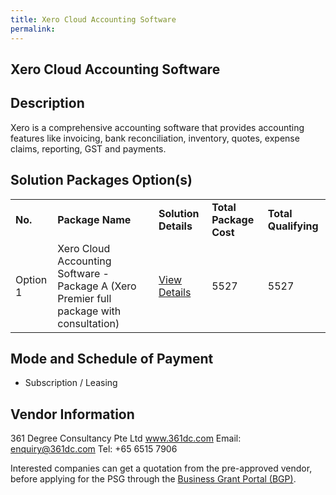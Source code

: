 ```yaml
---
title: Xero Cloud Accounting Software 
permalink: 
---
```


## Xero Cloud Accounting Software

## Description

Xero is a comprehensive accounting software that provides accounting features like invoicing, bank reconciliation, inventory, quotes, expense claims, reporting, GST and payments.

## Solution Packages Option(s)

<table>
<tr>
<td><b>No.</b></td>
<td><b>Package Name</b></td>
<td><b>Solution Details</b></td>
<td><b>Total Package Cost</b></td>
<td><b>Total Qualifying</b></td>
</tr>
<tr>
<td>Option 1</td>
<td>Xero Cloud Accounting Software - Package A (Xero Premier full package with consultation)</td>
<td><a href='https://www.gobusiness.gov.sg/images/psg/361_Degree_Annex_3_wef_23_April_2020_Part_1.pdf'>View Details</a></td>
<td>5527</td>
<td>5527</td>
</tr>
</table>

## Mode and Schedule of Payment

 - Subscription / Leasing

## Vendor Information

 361 Degree Consultancy Pte Ltd
www.361dc.com
Email: enquiry@361dc.com
Tel: +65 6515 7906

Interested companies can get a quotation from the pre-approved vendor, before applying for the PSG through the <a href='https://www.businessgrants.gov.sg/'>Business Grant Portal (BGP)</a>.
